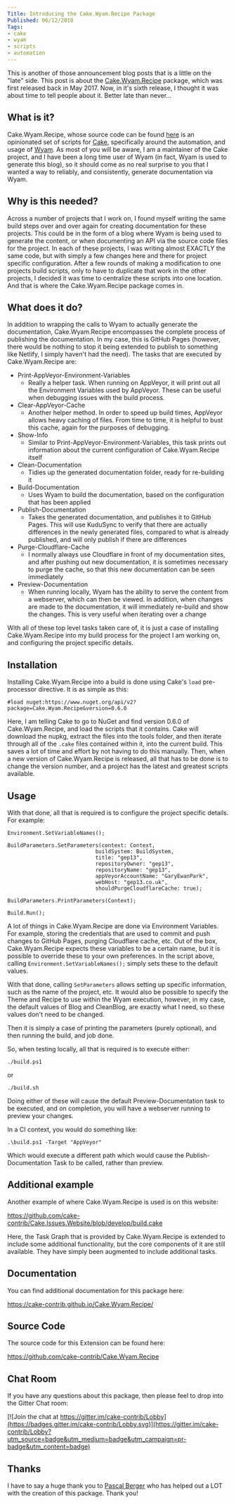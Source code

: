 ```yaml
---
Title: Introducing the Cake.Wyam.Recipe Package
Published: 06/12/2018
Tags:
- cake
- wyam
- scripts
- automation
---
```


This is another of those announcement blog posts that is a little on the "late" side.  This post is about the [Cake.Wyam.Recipe](https://www.nuget.org/packages/Cake.Wyam.Recipe/) package, which was first released back in May 2017.  Now, in it's sixth release, I thought it was about time to tell people about it.  Better late than never...

## What is it?

Cake.Wyam.Recipe, whose source code can be found [here](https://github.com/cake-contrib/Cake.Wyam.Recipe) is an opinionated set of scripts for [Cake](https://cakebuild.net/), specifically around the automation, and usage of [Wyam](https://wyam.io/).  As most of you will be aware, I am a maintainer of the Cake project, and I have been a long time user of Wyam (in fact, Wyam is used to generate this blog), so it should come as no real surprise to you that I wanted a way to reliably, and consistently, generate documentation via Wyam.

## Why is this needed?

Across a number of projects that I work on, I found myself writing the same build steps over and over again for creating documentation for these projects.  This could be in the form of a blog where Wyam is being used to generate the content, or when documenting an API via the source code files for the project.  In each of these projects, I was writing almost EXACTLY the same code, but with simply a few changes here and there for project specific configuration.  After a few rounds of making a modification to one projects build scripts, only to have to duplicate that work in the other projects, I decided it was time to centralize these scripts into one location.  And that is where the Cake.Wyam.Recipe package comes in.

## What does it do?

In addition to wrapping the calls to Wyam to actually generate the documentation, Cake.Wyam.Recipe encompasses the complete process of publishing the documentation.  In my case, this is GitHub Pages (however, there would be nothing to stop it being extended to publish to something like Netlify, I simply haven't had the need).  The tasks that are executed by Cake.Wyam.Recipe are:

* Print-AppVeyor-Environment-Variables
  * Really a helper task.  When running on AppVeyor, it will print out all the Environment Variables used by AppVeyor.  These can be useful when debugging issues with the build process.
* Clear-AppVeyor-Cache
  * Another helper method.  In order to speed up build times, AppVeyor allows heavy caching of files.  From time to time, it is helpful to bust this cache, again for the purposes of debugging.
* Show-Info
  * Similar to Print-AppVeyor-Environment-Variables, this task prints out information about the current configuration of Cake.Wyam.Recipe itself
* Clean-Documentation
  * Tidies up the generated documentation folder, ready for re-building it
* Build-Documentation
  * Uses Wyam to build the documentation, based on the configuration that has been applied
* Publish-Documentation
  * Takes the generated documentation, and publishes it to GitHub Pages.  This will use KuduSync to verify that there are actually differences in the newly generated files, compared to what is already published, and will only publish if there are differences
* Purge-Cloudflare-Cache
  * I normally always use Cloudflare in front of my documentation sites, and after pushing out new documentation, it is sometimes necessary to purge the cache, so that this new documentation can be seen immediately
* Preview-Documentation
  * When running locally, Wyam has the ability to serve the content from a webserver, which can then be viewed.  In addition, when changes are made to the documentation, it will immediately re-build and show the changes.  This is very useful when iterating over a change

With all of these top level tasks taken care of, it is just a case of installing Cake.Wyam.Recipe into my build process for the project I am working on, and configuring the project specific details.

## Installation

Installing Cake.Wyam.Recipe into a build is done using Cake's `load` pre-processor directive.  It is as simple as this:

```
#load nuget:https://www.nuget.org/api/v2?package=Cake.Wyam.Recipe&version=0.6.0
```

Here, I am telling Cake to go to NuGet and find version 0.6.0 of Cake.Wyam.Recipe, and load the scripts that it contains.  Cake will download the nupkg, extract the files into the tools folder, and then iterate through all of the `.cake` files contained within it, into the current build.  This saves a lot of time and effort by not having to do this manually.  Then, when a new version of Cake.Wyam.Recipe is released, all that has to be done is to change the version number, and a project has the latest and greatest scripts available.


## Usage

With that done, all that is required is to configure the project specific details.  For example:

```
Environment.SetVariableNames();

BuildParameters.SetParameters(context: Context,
                            buildSystem: BuildSystem,
                            title: "gep13",
                            repositoryOwner: "gep13",
                            repositoryName: "gep13",
                            appVeyorAccountName: "GaryEwanPark",
                            webHost: "gep13.co.uk",
                            shouldPurgeCloudflareCache: true);

BuildParameters.PrintParameters(Context);

Build.Run();
```

A lot of things in Cake.Wyam.Recipe are done via Environment Variables.  For example, storing the credentials that are used to commit and push changes to GitHub Pages, purging Cloudflare cache, etc.  Out of the box, Cake.Wyam.Recipe expects these variables to be a certain name, but it is possible to override these to your own preferences.  In the script above, calling `Environment.SetVariableNames();` simply sets these to the default values.

With that done, calling `SetParameters` allows setting up specific information, such as the name of the project, etc.  It would also be possible to specify the Theme and Recipe to use within the Wyam execution, however, in my case, the default values of Blog and CleanBlog, are exactly what I need, so these values don't need to be changed.

Then it is simply a case of printing the parameters (purely optional), and then running the build, and job done.

So, when testing locally, all that is required is to execute either:

```
./build.ps1
```

or

```
./build.sh
```

Doing either of these will cause the default Preview-Documentation task to be executed, and on completion, you will have a webserver running to preview your changes.

In a CI context, you would do something like:

```
.\build.ps1 -Target "AppVeyor"
```

Which would execute a different path which would cause the Publish-Documentation Task to be called, rather than preview.

## Additional example

Another example of where Cake.Wyam.Recipe is used is on this website:

https://github.com/cake-contrib/Cake.Issues.Website/blob/develop/build.cake

Here, the Task Graph that is provided by Cake.Wyam.Recipe is extended to include some additional functionality, but the core components of it are still available.  They have simply been augmented to include additional tasks.

## Documentation

You can find additional documentation for this package here:

https://cake-contrib.github.io/Cake.Wyam.Recipe/

## Source Code

The source code for this Extension can be found here:

https://github.com/cake-contrib/Cake.Wyam.Recipe

## Chat Room

If you have any questions about this package, then please feel to drop into the Gitter Chat room:

[![Join the chat at https://gitter.im/cake-contrib/Lobby](https://badges.gitter.im/cake-contrib/Lobby.svg)](https://gitter.im/cake-contrib/Lobby?utm_source=badge&utm_medium=badge&utm_campaign=pr-badge&utm_content=badge)

## Thanks

I have to say a huge thank you to [Pascal Berger](https://twitter.com/hereispascal) who has helped out a LOT with the creation of this package.  Thank you!
